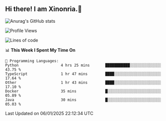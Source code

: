 ## Hi there! I am Xinonria.👋

![Anurag's GitHub stats](https://status-git-main-xinonrias-projects-f26540e3.vercel.app/api?username=xinonria&hide=stars,issues)

<!--START_SECTION:waka-->
![Profile Views](http://img.shields.io/badge/Profile%20Views-1-blue)

![Lines of code](https://img.shields.io/badge/From%20Hello%20World%20I%27ve%20Written-941.3%20thousand%20lines%20of%20code-blue)

📊 **This Week I Spent My Time On** 

```text
💬 Programming Languages: 
Python                   4 hrs 25 mins       ███████████░░░░░░░░░░░░░░   43.75 % 
TypeScript               1 hr 47 mins        ████░░░░░░░░░░░░░░░░░░░░░   17.64 % 
Other                    1 hr 43 mins        ████░░░░░░░░░░░░░░░░░░░░░   17.10 % 
Docker                   35 mins             █░░░░░░░░░░░░░░░░░░░░░░░░   05.89 % 
Java                     30 mins             █░░░░░░░░░░░░░░░░░░░░░░░░   05.03 % 
```


 Last Updated on 06/01/2025 22:12:34 UTC
<!--END_SECTION:waka-->

<!--
**xinonria/xinonria** is a ✨ _special_ ✨ repository because its `README.md` (this file) appears on your GitHub profile.

Here are some ideas to get you started:

- 🔭 I’m currently working on ...
- 🌱 I’m currently learning ...
- 👯 I’m looking to collaborate on ...
- 🤔 I’m looking for help with ...
- 💬 Ask me about ...
- 📫 How to reach me: ...
- 😄 Pronouns: ...
- ⚡ Fun fact: ...
-->
